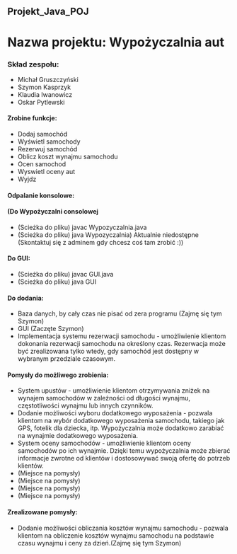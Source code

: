 ## Projekt_Java_POJ
# Nazwa projektu: Wypożyczalnia aut

 ### Skład zespołu:

 - Michał Gruszczyński
 - Szymon Kasprzyk
 - Klaudia Iwanowicz
 - Oskar Pytlewski

 #### Zrobine funkcje:
  - Dodaj samochód
  - Wyświetl samochody
  - Rezerwuj samochód
  - Oblicz koszt wynajmu samochodu
  - Ocen samochod
  - Wyswietl oceny aut
  - Wyjdz
 
#### Odpalanie konsolowe:
 
#### (Do Wypożyczalni consolowej
 - (Scieżka do pliku) javac  Wypozyczalnia.java
 - (Scieżka do pliku) java  Wypozyczalnia) Aktualnie niedostępne (Skontaktuj się z adminem gdy chcesz coś tam zrobić :))
 
#### Do GUI:
 - (Scieżka do pliku) javac  GUI.java
 - (Scieżka do pliku) java  GUI
 

#### Do dodania:
  - Baza danych, by cały czas nie pisać od zera programu (Zajmę się tym Szymon)
  - GUI (Zaczęte Szymon)
  - Implementacja systemu rezerwacji samochodu - umożliwienie klientom dokonania rezerwacji samochodu na określony czas. Rezerwacja może być zrealizowana tylko wtedy, gdy samochód jest dostępny w wybranym przedziale czasowym.
 

#### Pomysły do możliwego zrobienia:
  - System upustów - umożliwienie klientom otrzymywania zniżek na wynajem samochodów w zależności od długości wynajmu, częstotliwości wynajmu lub innych czynników.
  - Dodanie możliwości wyboru dodatkowego wyposażenia - pozwala klientom na wybór dodatkowego wyposażenia samochodu, takiego jak GPS, fotelik dla dziecka, itp. Wypożyczalnia może dodatkowo zarabiać na wynajmie dodatkowego wyposażenia.
   - System oceny samochodów - umożliwienie klientom oceny samochodów po ich wynajmie. Dzięki temu wypożyczalnia może zbierać informacje zwrotne od klientów i dostosowywać swoją ofertę do potrzeb klientów.
  - (Miejsce na pomysły)
  - (Miejsce na pomysły)
  - (Miejsce na pomysły)
  - (Miejsce na pomysły)
  
#### Zrealizowane pomysły:
  - Dodanie możliwości obliczania kosztów wynajmu samochodu - pozwala klientom na obliczenie kosztów wynajmu samochodu na podstawie czasu wynajmu i ceny za dzień.(Zajmę się tym Szymon)
